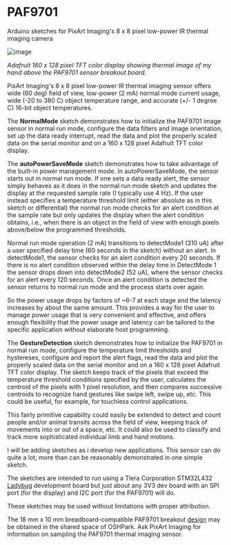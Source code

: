 # PAF9701
Arduino sketches for PixArt Imaging's 8 x 8 pixel low-power IR thermal imaging camera

![image](https://user-images.githubusercontent.com/6698410/131921078-3c8f8538-b9d3-4090-8422-59423026ff9d.jpg)

*Adafruit 160 x 128 pixel TFT color display showing thermal image of my hand above the PAF9701 sensor breakout board.*

PixArt Imaging's 8 x 8 pixel low-power IR thermal imaging sensor offers wide (60 deg) field of view, low-power (2 mA) normal mode current usage, wide (-20 to 380 C) object temperature range, and accurate (+/- 1 degree C) 16-bit object temperatures.

The **NormalMode** sketch demonstrates how to initialize the PAF9701 image sensor in normal run mode, configure the data filters and image orientation, set up the data ready interrupt, read the data and plot the properly scaled data on the serial monitor and on a 160 x 128 pixel Adafruit TFT color display.

The **autoPowerSaveMode** sketch demonstrates how to take advantage of the built-in power management mode. In autoPowerSaveMode, the sensor starts out in normal run mode. If one sets a data ready alert, the sensor simply behaves as it does in the normal run mode sketch and updates the display at the requested sample rate (I typically use 4 Hz). If the user instead specifies a temperature threshold limit (either absolute as in this sketch or differential) the normal run mode checks for an alert condition at the sample rate but only updates the display when the alert condition obtains, i.e., when there is an object in the field of view with enough pixels above/below the programmed thresholds. 

Normal run mode operation (2 mA) transitions to detectMode1 (310 uA) after a user specified delay time (60 seconds in the sketch) without an alert. In detectMode1, the sensor checks for an alert condition every 20 seconds. If there is no alert condition observed within the delay time in DetectMode 1 the sensor drops down into detectMode2 (52 uA), where the sensor checks for an alert every 120 seconds. Once an alert condition is detected the sensor returns to normal run mode and the process starts over again.

So the power usage drops by factors of ~6-7 at each stage and the latency increases by about the same amount. This provides a way for the user to manage power usage that is very convenient and effective, and offers enough flexibility that the power usage and latency can be tailored to the specific application without elaborate host programming.

The **GestureDetection** sketch demonstrates how to initialize the PAF9701 in normal run mode, configure the temperature limit thresholds and hystereses, configure and report the alert flags, read the data and plot the properly scaled data on the serial monitor and on a 160 x 128 pixel Adafruit TFT color display.  The sketch keeps track of the pixels that exceed the temperature threshold conditions specified by the user, calculates the centroid of the pixels with 1 pixel resolution, and then compares successive centroids to recognize hand gestures like swipe left, swipe up, etc. This could be useful, for example, for touchless control applications.

This fairly primitive capability could easily be extended to detect and count people and/or animal transits across the field of view, keeping track of movements into or out of a space, etc. It could also be used to classify and track more sophisticated individual limb and hand motions.

I will be adding sketches as i develop new applications. This sensor can do quite a lot; more than can be reasonably demonstrated in one simple sketch.

The sketches are intended to run using a Tlera Corporation STM32L432 [Ladybug](https://www.tindie.com/products/tleracorp/ladybug-stm32l432-development-board/) development board but just about any 3V3 dev board with an SPI port (for the display) and I2C port (for the PAF9701) will do.

These sketches may be used without limitations with proper attribution.

The 18 mm x 10 mm breadboard-compatible PAF9701 breakout [design](https://oshpark.com/shared_projects/jREzx9Yg) may be obtained in the shared space of OSHPark. Ask PixArt Imaging for information on sampling the PAF9701 thermal imaging sensor.
